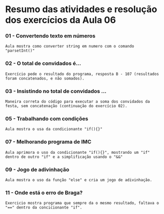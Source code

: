 # Resumo das atividades e resolução dos exercícios da Aula 06 #

### 01 - Convertendo texto em números ###
    Aula mostra como converter string em numero com o comando "parsetInt()"


### 02 - O total de convidados é... ###
    Exercício pede o resultado do programa, resposta B - 107 (resultados foram concatenados, e não somados).


### 03 - Insistindo no total de convidados ... ### 
    Maneira correta do código para executar a soma dos convidados da festa, sem concatenação (continuação do exercício 02).


### 05 - Trabalhando com condições ####
    Aula mostra o usa da condicionante "if(){}"


### 07 - Melhorando programa de IMC ####
    Aula aprimora o uso da condicionante "if(){}", mostrando um "if" dentro de outro "if" e a simplificação usando o "&&"


### 09 - Jogo de adivinhação ####
    Aula mostra o uso da função "else" e cria um jogo de adivinhação.


### 11 - Onde está o erro de Braga? ###
    Exercicio mostra programa que sempre da o mesmo resultado, faltava o "==" dentro da concicionante "if".
